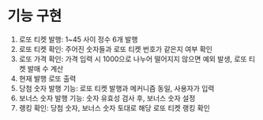 # 기능 구현

1. 로또 티켓 발행: 1~45 사이 정수 6개 발행
2. 로또 티켓 확인: 주어진 숫자들과 로또 티켓 번호가 같은지 여부 확인
3. 로또 가격 확인: 가격 입력 시 1000으로 나누어 떨어지지 않으면 예외 발생, 로또 티켓 발매 수 계산
4. 현재 발행 로또 출력
5. 당첨 숫자 발행 기능: 로또 티켓 발행과 메커니즘 동일, 사용자가 입력
6. 보너스 숫자 발행 기능: 숫자 유효성 검사 후, 보너스 숫자 설정
7. 랭킹 확인: 당첨 숫자, 보너스 숫자 토대로 해당 로또 티켓 랭킹 확인